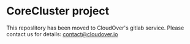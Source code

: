 CoreCluster project
===================

This reposlitory has been moved to CloudOver's gitlab
service. Please contact us for details: contact@cloudover.io

